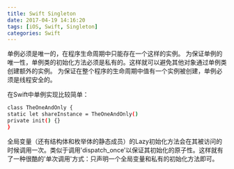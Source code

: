 ```yaml
---
title: Swift Singleton
date: 2017-04-19 14:16:20
tags: [iOS, Swift, Singleton]
categories: Swift
---
```


单例必须是唯一的，在程序生命周期中只能存在一个这样的实例。
为保证单例的唯一性，单例类的初始化方法必须是私有的。这样就可以避免其他对象通过单例类创建额外的实例。
为保证在整个程序的生命周期中值有一个实例被创建，单例必须是线程安全的。

在Swift中单例实现比较简单：
``` bash
class TheOneAndOnly {
static let shareInstance = TheOneAndOnly()
private init() {}
}
```
全局变量（还有结构体和枚举体的静态成员）的Lazy初始化方法会在其被访问的时候调用一次。类似于调用'dispatch_once'以保证其初始化的原子性。这样就有了一种很酷的'单次调用'方式：只声明一个全局变量和私有的初始化方法即可。
